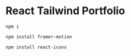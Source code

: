 # React Tailwind Portfolio

```
npm i
```

```
npm install framer-motion
```

```
npm install react-icons
```
